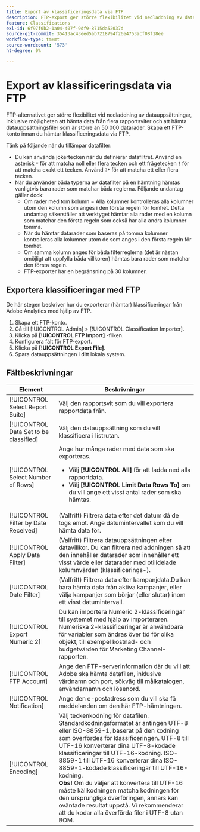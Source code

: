 ```yaml
---
title: Export av klassificeringsdata via FTP
description: FTP-export ger större flexibilitet vid nedladdning av datauppsättningar, inklusive nedladdning av data från flera rapportsviter och nedladdning av datauppsättningsfiler som är större än 50 000 datarader
feature: Classifications
exl-id: 6f97f0b2-1a04-407f-9df9-8715da52037d
source-git-commit: 35413ac43eed5ab7218794f26e4753acf08f18ee
workflow-type: tm+mt
source-wordcount: '573'
ht-degree: 0%

---
```


# Export av klassificeringsdata via FTP

FTP-alternativet ger större flexibilitet vid nedladdning av datauppsättningar, inklusive möjligheten att hämta data från flera rapportsviter och att hämta datauppsättningsfiler som är större än 50 000 datarader. Skapa ett FTP-konto innan du hämtar klassificeringsdata via FTP.

Tänk på följande när du tillämpar datafilter:

* Du kan använda jokertecken när du definierar datafiltret. Använd en asterisk `*` för att matcha noll eller flera tecken och ett frågetecken `?` för att matcha exakt ett tecken. Använd `?*` för att matcha ett eller flera tecken.
* När du använder båda typerna av datafilter på en hämtning hämtas vanligtvis bara rader som matchar båda reglerna. Följande undantag gäller dock:
   * Om rader med tom kolumn = Alla kolumner kontrolleras alla kolumner utom den kolumn som anges i den första regeln för tomhet. Detta undantag säkerställer att verktyget hämtar alla rader med en kolumn som matchar den första regeln som också har alla andra kolumner tomma.
   * När du hämtar datarader som baseras på tomma kolumner kontrolleras alla kolumner utom de som anges i den första regeln för tomhet.
   * Om samma kolumn anges för båda filterreglerna (det är nästan omöjligt att uppfylla båda villkoren) hämtas bara rader som matchar den första regeln.
   * FTP-exporter har en begränsning på 30 kolumner.

## Exportera klassificeringar med FTP

De här stegen beskriver hur du exporterar (hämtar) klassificeringar från Adobe Analytics med hjälp av FTP.

1. Skapa ett FTP-konto.
1. Gå till [!UICONTROL Admin] > [!UICONTROL Classification Importer].
1. Klicka på **[!UICONTROL FTP Import]** -fliken.
1. Konfigurera fält för FTP-export.
1. Klicka på **[!UICONTROL Export File]**.
1. Spara datauppsättningen i ditt lokala system.

## Fältbeskrivningar

| Element | Beskrivningar |
| --- | --- |
| [!UICONTROL Select Report Suite] | Välj den rapportsvit som du vill exportera rapportdata från. |
| [!UICONTROL Data Set to be classified] | Välj den datauppsättning som du vill klassificera i listrutan. |
| [!UICONTROL Select Number of Rows] | Ange hur många rader med data som ska exporteras.<ul><li>Välj **[!UICONTROL All]** för att ladda ned alla rapportdata.</li><li>Välj **[!UICONTROL Limit Data Rows To]** om du vill ange ett visst antal rader som ska hämtas.</li></ul> |
| [!UICONTROL Filter by Date Received] | (Valfritt) Filtrera data efter det datum då de togs emot. Ange datumintervallet som du vill hämta data för. |
| [!UICONTROL Apply Data Filter] | (Valfritt) Filtrera datauppsättningen efter datavillkor. Du kan filtrera nedladdningen så att den innehåller datarader som innehåller ett visst värde eller datarader med otilldelade kolumnvärden (klassificerings-). |
| [!UICONTROL Date Filter] | (Valfritt) Filtrera data efter kampanjdata.Du kan bara hämta data från aktiva kampanjer, eller välja kampanjer som börjar (eller slutar) inom ett visst datumintervall. |
| [!UICONTROL Export Numeric 2] | Du kan importera Numeric 2-klassificeringar till systemet med hjälp av importeraren. Numeriska 2-klassificeringar är användbara för variabler som ändras över tid för olika objekt, till exempel kostnad- och budgetvärden för Marketing Channel-rapporten. |
| [!UICONTROL FTP Account] | Ange den FTP-serverinformation där du vill att Adobe ska hämta datafilen, inklusive värdnamn och port, sökväg till målkatalogen, användarnamn och lösenord. |
| [!UICONTROL Notification] | Ange den e-postadress som du vill ska få meddelanden om den här FTP-hämtningen. |
| [!UICONTROL Encoding] | Välj teckenkodning för datafilen. Standardkodningsformatet är antingen UTF-8 eller ISO-8859-1, baserat på den kodning som överfördes för klassificeringen. UTF-8 till UTF-16 konverterar dina UTF-8-kodade klassificeringar till UTF-16-kodning. ISO-8859-1 till UTF-16 konverterar dina ISO-8859-1-kodade klassificeringar till UTF-16-kodning.<br>**Obs!** Om du väljer att konvertera till UTF-16 måste källkodningen matcha kodningen för den ursprungliga överföringen, annars kan oväntade resultat uppstå. Vi rekommenderar att du kodar alla överförda filer i UTF-8 utan BOM. |
